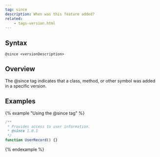 ```yaml
---
tag: since
description: When was this feature added?
related:
    - tags-version.html
---
```


## Syntax

`@since <versionDescription>`


## Overview

The @since tag indicates that a class, method, or other symbol was added in a specific version.


## Examples

{% example "Using the @since tag" %}

```js
/**
 * Provides access to user information.
 * @since 1.0.1
 */
function UserRecord() {}
```
{% endexample %}
